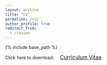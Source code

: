 ```yaml
---
layout: archive
title: "CV"
permalink: /cv/
author_profile: true
redirect_from:
  - /resume
---
```


{% include base_path %}

<span style="font-size: 100%;">Click here to download: &nbsp;&nbsp;&nbsp;</span> <a href="https://phys-mattchen.github.io/CV_BY_Chen_March_2024.pdf" target="_blank" class="btn btn-success"><span style="font-size: 120%;">Curriculum Vitae</span></a>
